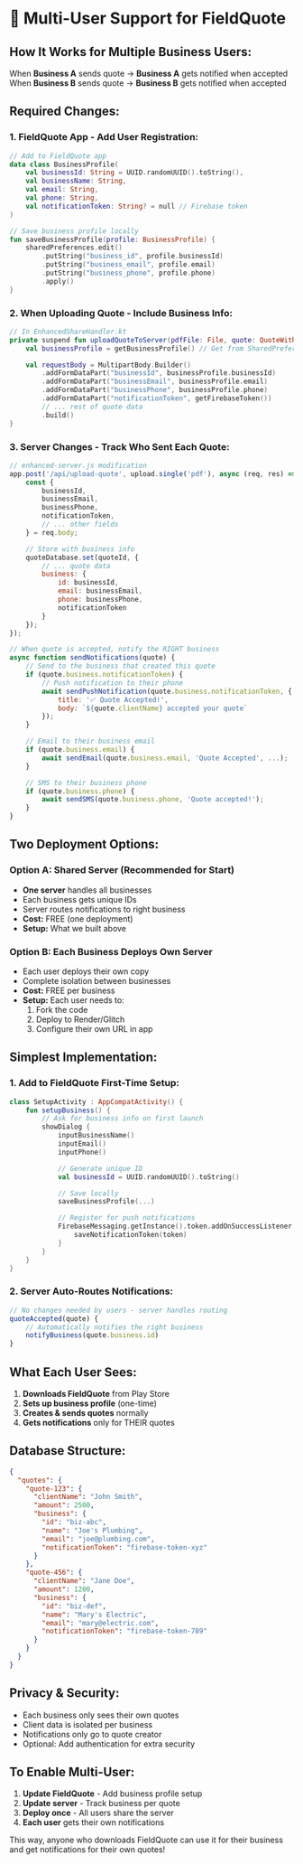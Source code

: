 # 🔄 Multi-User Support for FieldQuote

## How It Works for Multiple Business Users:

When **Business A** sends quote → **Business A** gets notified when accepted
When **Business B** sends quote → **Business B** gets notified when accepted

## Required Changes:

### 1. FieldQuote App - Add User Registration:

```kotlin
// Add to FieldQuote app
data class BusinessProfile(
    val businessId: String = UUID.randomUUID().toString(),
    val businessName: String,
    val email: String,
    val phone: String,
    val notificationToken: String? = null // Firebase token
)

// Save business profile locally
fun saveBusinessProfile(profile: BusinessProfile) {
    sharedPreferences.edit()
        .putString("business_id", profile.businessId)
        .putString("business_email", profile.email)
        .putString("business_phone", profile.phone)
        .apply()
}
```

### 2. When Uploading Quote - Include Business Info:

```kotlin
// In EnhancedShareHandler.kt
private suspend fun uploadQuoteToServer(pdfFile: File, quote: QuoteWithDetails): String {
    val businessProfile = getBusinessProfile() // Get from SharedPreferences

    val requestBody = MultipartBody.Builder()
        .addFormDataPart("businessId", businessProfile.businessId)
        .addFormDataPart("businessEmail", businessProfile.email)
        .addFormDataPart("businessPhone", businessProfile.phone)
        .addFormDataPart("notificationToken", getFirebaseToken())
        // ... rest of quote data
        .build()
}
```

### 3. Server Changes - Track Who Sent Each Quote:

```javascript
// enhanced-server.js modification
app.post('/api/upload-quote', upload.single('pdf'), async (req, res) => {
    const {
        businessId,
        businessEmail,
        businessPhone,
        notificationToken,
        // ... other fields
    } = req.body;

    // Store with business info
    quoteDatabase.set(quoteId, {
        // ... quote data
        business: {
            id: businessId,
            email: businessEmail,
            phone: businessPhone,
            notificationToken
        }
    });
});

// When quote is accepted, notify the RIGHT business
async function sendNotifications(quote) {
    // Send to the business that created this quote
    if (quote.business.notificationToken) {
        // Push notification to their phone
        await sendPushNotification(quote.business.notificationToken, {
            title: '✅ Quote Accepted!',
            body: `${quote.clientName} accepted your quote`
        });
    }

    // Email to their business email
    if (quote.business.email) {
        await sendEmail(quote.business.email, 'Quote Accepted', ...);
    }

    // SMS to their business phone
    if (quote.business.phone) {
        await sendSMS(quote.business.phone, 'Quote accepted!');
    }
}
```

## Two Deployment Options:

### Option A: Shared Server (Recommended for Start)
- **One server** handles all businesses
- Each business gets unique IDs
- Server routes notifications to right business
- **Cost:** FREE (one deployment)
- **Setup:** What we built above

### Option B: Each Business Deploys Own Server
- Each user deploys their own copy
- Complete isolation between businesses
- **Cost:** FREE per business
- **Setup:** Each user needs to:
  1. Fork the code
  2. Deploy to Render/Glitch
  3. Configure their own URL in app

## Simplest Implementation:

### 1. Add to FieldQuote First-Time Setup:
```kotlin
class SetupActivity : AppCompatActivity() {
    fun setupBusiness() {
        // Ask for business info on first launch
        showDialog {
            inputBusinessName()
            inputEmail()
            inputPhone()

            // Generate unique ID
            val businessId = UUID.randomUUID().toString()

            // Save locally
            saveBusinessProfile(...)

            // Register for push notifications
            FirebaseMessaging.getInstance().token.addOnSuccessListener { token ->
                saveNotificationToken(token)
            }
        }
    }
}
```

### 2. Server Auto-Routes Notifications:
```javascript
// No changes needed by users - server handles routing
quoteAccepted(quote) {
    // Automatically notifies the right business
    notifyBusiness(quote.business.id)
}
```

## What Each User Sees:

1. **Downloads FieldQuote** from Play Store
2. **Sets up business profile** (one-time)
3. **Creates & sends quotes** normally
4. **Gets notifications** only for THEIR quotes

## Database Structure:

```json
{
  "quotes": {
    "quote-123": {
      "clientName": "John Smith",
      "amount": 2500,
      "business": {
        "id": "biz-abc",
        "name": "Joe's Plumbing",
        "email": "joe@plumbing.com",
        "notificationToken": "firebase-token-xyz"
      }
    },
    "quote-456": {
      "clientName": "Jane Doe",
      "amount": 1200,
      "business": {
        "id": "biz-def",
        "name": "Mary's Electric",
        "email": "mary@electric.com",
        "notificationToken": "firebase-token-789"
      }
    }
  }
}
```

## Privacy & Security:

- Each business only sees their own quotes
- Client data is isolated per business
- Notifications only go to quote creator
- Optional: Add authentication for extra security

## To Enable Multi-User:

1. **Update FieldQuote** - Add business profile setup
2. **Update server** - Track business per quote
3. **Deploy once** - All users share the server
4. **Each user** gets their own notifications

This way, anyone who downloads FieldQuote can use it for their business and get notifications for their own quotes!